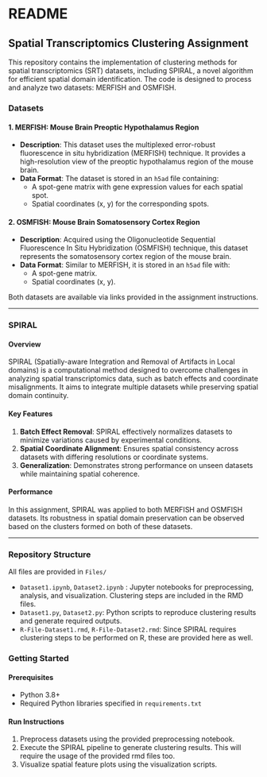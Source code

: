 
# README

## Spatial Transcriptomics Clustering Assignment

This repository contains the implementation of clustering methods for spatial transcriptomics (SRT) datasets, including SPIRAL, a novel algorithm for efficient spatial domain identification. The code is designed to process and analyze two datasets: MERFISH and OSMFISH.

### **Datasets**

#### 1. **MERFISH: Mouse Brain Preoptic Hypothalamus Region**
- **Description**: This dataset uses the multiplexed error-robust fluorescence in situ hybridization (MERFISH) technique. It provides a high-resolution view of the preoptic hypothalamus region of the mouse brain.
- **Data Format**: The dataset is stored in an `h5ad` file containing:
  - A spot-gene matrix with gene expression values for each spatial spot.
  - Spatial coordinates (x, y) for the corresponding spots.

#### 2. **OSMFISH: Mouse Brain Somatosensory Cortex Region**
- **Description**: Acquired using the Oligonucleotide Sequential Fluorescence In Situ Hybridization (OSMFISH) technique, this dataset represents the somatosensory cortex region of the mouse brain.
- **Data Format**: Similar to MERFISH, it is stored in an `h5ad` file with:
  - A spot-gene matrix.
  - Spatial coordinates (x, y).

Both datasets are available via links provided in the assignment instructions.

---

### **SPIRAL**

#### **Overview**
SPIRAL (Spatially-aware Integration and Removal of Artifacts in Local domains) is a computational method designed to overcome challenges in analyzing spatial transcriptomics data, such as batch effects and coordinate misalignments. It aims to integrate multiple datasets while preserving spatial domain continuity.

#### **Key Features**
1. **Batch Effect Removal**: SPIRAL effectively normalizes datasets to minimize variations caused by experimental conditions.
2. **Spatial Coordinate Alignment**: Ensures spatial consistency across datasets with differing resolutions or coordinate systems.
3. **Generalization**: Demonstrates strong performance on unseen datasets while maintaining spatial coherence.

#### **Performance**
In this assignment, SPIRAL was applied to both MERFISH and OSMFISH datasets. Its robustness in spatial domain preservation can be observed based on the clusters formed on both of these datasets. 

---

### **Repository Structure**
All files are provided in `Files/`
- `Dataset1.ipynb`, `Dataset2.ipynb` : Jupyter notebooks for preprocessing, analysis, and visualization. Clustering steps are included in the RMD files. 
- `Dataset1.py`, `Dataset2.py`: Python scripts to reproduce clustering results and generate required outputs.
- `R-File-Dataset1.rmd`, `R-File-Dataset2.rmd`: Since SPIRAL requires clustering steps to be performed on R, these are provided here as well. 

### **Getting Started**
#### **Prerequisites**
- Python 3.8+
- Required Python libraries specified in `requirements.txt`

#### **Run Instructions**
1. Preprocess datasets using the provided preprocessing notebook.
2. Execute the SPIRAL pipeline to generate clustering results. This will require the usage of the provided rmd files too. 
3. Visualize spatial feature plots using the visualization scripts.
